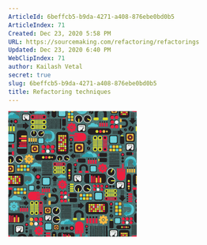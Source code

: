 ```yaml
---
ArticleId: 6beffcb5-b9da-4271-a408-876ebe0bd0b5
ArticleIndex: 71
Created: Dec 23, 2020 5:58 PM
URL: https://sourcemaking.com/refactoring/refactorings
Updated: Dec 23, 2020 6:40 PM
WebClipIndex: 71
author: Kailash Vetal
secret: true
slug: 6beffcb5-b9da-4271-a408-876ebe0bd0b5
title: Refactoring techniques
---
```

![home-tb1.png](71%202b4ff517a305498082c00d0e39537656/home-tb1.png)
